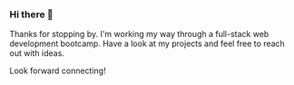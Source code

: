 ### Hi there 👋

Thanks for stopping by. I'm working my way through a full-stack web development bootcamp. Have a look at my projects and feel free to reach out with ideas.

Look forward connecting!


<!--
**mwoodervin/mwoodervin** is a ✨ _special_ ✨ repository because its `README.md` (this file) appears on your GitHub profile.

Here are some ideas to get you started:

- 🔭 I’m currently working on ...
- 🌱 I’m currently learning ...
- 👯 I’m looking to collaborate on ...
- 🤔 I’m looking for help with ...
- 💬 Ask me about ...
- 📫 How to reach me: ...
- 😄 Pronouns: ...
- ⚡ Fun fact: ...
-->
